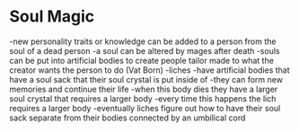 # Soul Magic
-new personality traits or knowledge can be added to a person from the soul of a dead person
	-a soul can be altered by mages after death
-souls can be put into artificial bodies to create people tailor made to what the creator wants the person to do (Vat Born)
-liches
	-have artificial bodies that have a soul sack that their soul crystal is put inside of
	-they can form new memories and continue their life
	-when this body dies they have a larger soul crystal that requires a larger body
	-every time this happens the lich requires a larger body
-eventually liches figure out how to have their soul sack separate from their bodies connected by an umbilical cord  

<Magic>